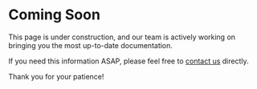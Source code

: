 # Coming Soon

This page is under construction, and our team is actively working on bringing you the most up-to-date documentation.   

If you need this information ASAP, please feel free to [contact us][1] directly.  

Thank you for your patience!

<!-- Relative links -->
  [1]: ../contact-us.md
